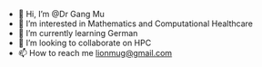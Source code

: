 - 👋 Hi, I’m @Dr Gang Mu
- 👀 I’m interested in Mathematics and Computational Healthcare
- 🌱 I’m currently learning German
- 💞️ I’m looking to collaborate on HPC
- 📫 How to reach me lionmug@gmail.com

<!---
drgangmu/drgangmu is a ✨ special ✨ repository because its `README.md` (this file) appears on your GitHub profile.
You can click the Preview link to take a look at your changes.
--->
